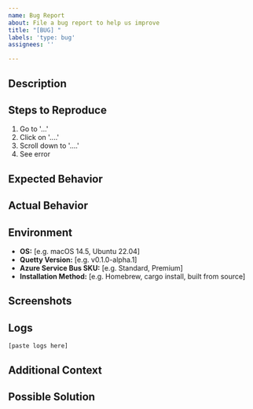 ```yaml
---
name: Bug Report
about: File a bug report to help us improve
title: "[BUG] "
labels: 'type: bug'
assignees: ''

---
```


## Description
<!-- A clear and concise description of what the bug is. -->

## Steps to Reproduce
<!-- Steps to reproduce the behavior: -->
1. Go to '...'
2. Click on '....'
3. Scroll down to '....'
4. See error

## Expected Behavior
<!-- A clear and concise description of what you expected to happen. -->

## Actual Behavior
<!-- A clear and concise description of what actually happened. -->

## Environment
<!-- Please complete the following information: -->
- **OS:** [e.g. macOS 14.5, Ubuntu 22.04]
- **Quetty Version:** [e.g. v0.1.0-alpha.1]
- **Azure Service Bus SKU:** [e.g. Standard, Premium]
- **Installation Method:** [e.g. Homebrew, cargo install, built from source]

## Screenshots
<!-- If applicable, add screenshots to help explain your problem. -->

## Logs
<!-- If applicable, add relevant log output. You can enable debug logging with RUST_LOG=debug -->
```
[paste logs here]
```

## Additional Context
<!-- Add any other context about the problem here. -->

## Possible Solution
<!-- If you have a suggestion for how to fix the bug, please describe it here. -->
